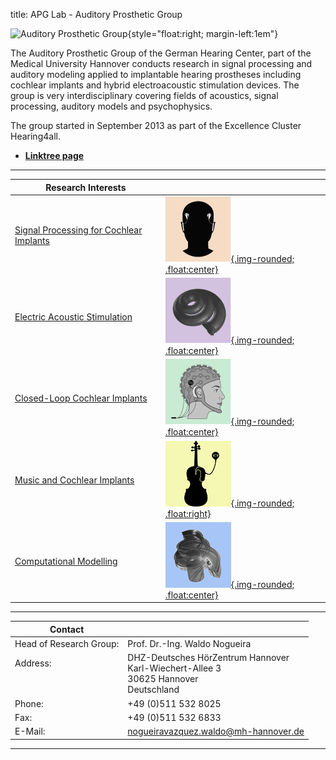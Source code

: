 title: APG Lab - Auditory Prosthetic Group


![Auditory Prosthetic Group](nogueira/APG_Group_HNO.png){style="float:right; margin-left:1em"}

The Auditory Prosthetic Group of the German Hearing Center, part of the Medical University Hannover conducts research in signal processing and auditory modeling applied to implantable hearing prostheses including cochlear implants and hybrid electroacoustic stimulation devices. The group is very interdisciplinary covering fields of acoustics, signal processing, auditory models and psychophysics.

The group started in September 2013 as part of the Excellence Cluster Hearing4all.

- **[Linktree page](https://linktr.ee/auditoryprostheticgroup)**

---

<!--- [Our reseach projects](nogueira/projects.md) --->


<!--- **[Signal Processing for Cochlear Implants](https://vianna.de/01_workgroups/nogueira/research/signal_processing.html)**
- **[Electric Acoustic Stimulation](https://vianna.de/01_workgroups/nogueira/research/eas.html)**
- **[Closed-Loop Cochlear Implants](https://vianna.de/01_workgroups/nogueira/research/closed-loop.html)** 
- **[Music and Cochlear Implants](https://vianna.de/01_workgroups/nogueira/research/music_and_CI.html)** --->


<!---[![BINOM](nogueira/binom2.png){.img-rounded; .float:center}](https://vianna.de/01_workgroups/nogueira/research/signal_processing.html "Signal Processing for Cochlear Implants")
[![EAS](nogueira/modelling.png){.img-rounded; .float:left}](https://vianna.de/01_workgroups/nogueira/research/eas.html "Electric Acoustic Stimulation")

[![EEG](nogueira/eeg.png){.img-rounded; .float:center}](https://vianna.de/01_workgroups/nogueira/research/closed-loop.html "Closed-Loop Cochlear Implants")
[![MUSIC](nogueira/music.png){.img-rounded; .float:right}](https://vianna.de/01_workgroups/nogueira/research/music_and_CI.html "Music and Cochlear Implants")--->

|Research Interests                                                                                                        |                                                          |
|-------------------------------------------------------------------------------------------------------------------------|----------------------------------------------------------|
|[Signal Processing for Cochlear Implants](https://vianna.de/01_workgroups/nogueira/research/signal_processing.html)      |[![BINOM](nogueira/binom2.png){.img-rounded; .float:center}](https://vianna.de/01_workgroups/nogueira/research/signal_processing.html "Signal Processing for Cochlear Implants") |
|[Electric Acoustic Stimulation](https://vianna.de/01_workgroups/nogueira/research/eas.html)                              |[![EAS](nogueira/modelling.png){.img-rounded; .float:center}](https://vianna.de/01_workgroups/nogueira/research/eas.html "Electric Acoustic Stimulation") |
|[Closed-Loop Cochlear Implants](https://vianna.de/01_workgroups/nogueira/research/closed-loop.html)                      |[![EEG](nogueira/eeg.png){.img-rounded; .float:center}](https://vianna.de/01_workgroups/nogueira/research/closed-loop.html "Closed-Loop Cochlear Implants") |
|[Music and Cochlear Implants](https://vianna.de/01_workgroups/nogueira/research/music_and_CI.html)                       |[![MUSIC](nogueira/music.png){.img-rounded; .float:right}](https://vianna.de/01_workgroups/nogueira/research/music_and_CI.html "Music and Cochlear Implants") |
|[Computational Modelling](https://vianna.de/01_workgroups/nogueira/research/modelling.html)                              |[![Models](nogueira/logo_modelling_small.png){.img-rounded; .float:center}](https://vianna.de/01_workgroups/nogueira/research/modelling.html "Computational Modelling") |


<!---![binomlogo_1](binomlogo_1.png){style="width:150px; float:right; margin-left:3em"}--->
---

| Contact                 |                            |
| ------------------------|--------------------------- |
| Head of Research Group:<br>          | Prof. Dr.-Ing. Waldo Nogueira|
| Address: <br><br><br>   | DHZ-Deutsches HörZentrum Hannover<br> Karl-Wiechert-Allee 3 <br> 30625 Hannover <br> Deutschland |
| Phone:                  | +49 (0)511 532 8025 |
| Fax:                    | +49 (0)511 532 6833 |
| E-Mail:                 |<nogueiravazquez.waldo@mh-hannover.de>|


---







